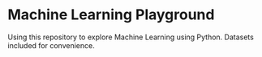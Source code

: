# Machine Learning Playground

Using this repository to explore Machine Learning using Python.  Datasets included for convenience.